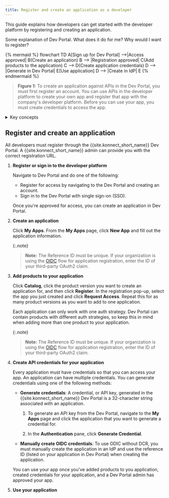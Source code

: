 ```yaml
---
title: Register and create an application as a developer
---
```


This guide explains how developers can get started with the developer platform by registering and creating an application. 

Some explanation of Dev Portal. What does it do for me? Why would I want to register? 

{% mermaid %}
flowchart TD
    A[Sign up for Dev Portal] -->|Access approved| B(Create an application)
    B --> |Registration approved| C(Add products to the application)
    C --> D(Create application credentials)
    D --> |Generate in Dev Portal| E[Use application] 
    D --> |Create in IdP| E
{% endmermaid %}

> **Figure 1:** To create an application against APIs in the Dev Portal, you must first register an account. You can use APIs in the developer platform to create your own app and register that app with the company's developer platform. Before you can use your app, you must create credentials to access the app.

<details><summary>Key concepts</summary>

{% capture konnect_concepts %}
**Application:** An application allows developers to register with APIs. These can be your company's APIs or the APIs of another company. For example, I'm a developer for an airline company. My airline is forming a partnership with a hotel and a theme park so that you can get a vacation package that includes airplane tickets, theme park tickets, and hotel tickets. To make this possible, I'd need to create an application that consumes both the hotel's API as well as the theme park API so that when they buy airplane tickets, my application would use the other companies' APIs to also purchase the theme park tickets and hotel.

**Application credentials:** Application credentials are what allow the developer to access the app. You can either generate credentials or manually manage them in an IdP with OIDC.

**Developer platform:** The developer platform allows developers like you to locate, access, and consume APIs. Using the Dev Portal, you can browse and search API documentation, test API endpoints, and manage your own credentials. 
{% endcapture %}

{{ konnect_concepts | markdownify }}

</details>

## Register and create an application

All developers must register through the {{site.konnect_short_name}} Dev Portal. A {{site.konnect_short_name}} admin can provide you with the correct registration URL.

1. **Register or sign in to the developer platform**
    
    Navigate to Dev Portal and do one of the following:
    * Register for access by navigating to the Dev Portal and creating an account.
    * Sign in to the Dev Portal with single sign-on (SSO).

    Once you're approved for access, you can create an application in Dev Portal.

1. **Create an application**

    Click **My Apps**. From the **My Apps** page, click **New App** and fill out the application information. 
    
    {:.note}
    > **Note:** The Reference ID must be unique. If your organization is using the [OIDC](/konnect/dev-portal/applications/enable-app-reg#oidc-flow) flow for application registration, enter the ID of your third-party OAuth2 claim.

1. **Add products to your application**

    Click **Catalog**, click the product version you want to create an application for, and then click **Register**. In the registration pop-up, select the app you just created and click **Request Access**. Repeat this for as many product versions as you want to add to one application.

    Each application can only work with one auth strategy. Dev Portal can contain products with different auth strategies, so keep this in mind when adding more than one product to your application.
    
    {:.note}
    > **Note:** The Reference ID must be unique. If your organization is using the [OIDC](/konnect/dev-portal/applications/enable-app-reg#oidc-flow) flow for application registration, enter the ID of your third-party OAuth2 claim.

1. **Create API credentials for your application**

    Every application must have credentials so that you can access your app. An application can have multiple credentials. You can generate credentials using one of the following methods:
    * **Generate credentials**: A credential, or API key, generated in the {{site.konnect_short_name}} Dev Portal is a 32-character string associated with an application. 
        1. To generate an API key from the Dev Portal, navigate to the **My Apps** page and click the application that you want to generate a credential for. 

        1. In the **Authentication** pane, click **Generate Credential**.
        
    * **Manually create OIDC credentials**: To use ODIC without DCR, you must manually create the application in an IdP and use the reference ID (listed on your application in Dev Portal) when creating the application.

    You can use your app once you've added products to you application, created credentials for your application, and a Dev Portal admin has approved your app.

1. **Use your application**
    
    <!--how do I USE the application?-->


